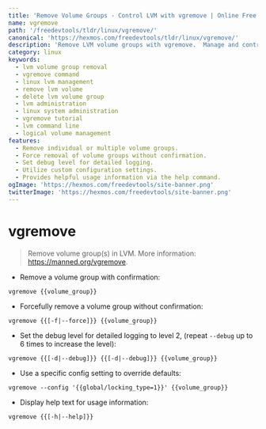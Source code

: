 ```yaml
---
title: 'Remove Volume Groups - Control LVM with vgremove | Online Free DevTools by Hexmos'
name: vgremove
path: '/freedevtools/tldr/linux/vgremove/'
canonical: 'https://hexmos.com/freedevtools/tldr/linux/vgremove/'
description: 'Remove LVM volume groups with vgremove.  Manage and control your logical volumes efficiently. Free online tool, no registration required.'
category: linux
keywords:
  - lvm volume group removal
  - vgremove command
  - linux lvm management
  - remove lvm volume
  - delete lvm volume group
  - lvm administration
  - linux system administration
  - vgremove tutorial
  - lvm command line
  - logical volume management
features:
  - Remove individual or multiple volume groups.
  - Force removal of volume groups without confirmation.
  - Set debug level for detailed logging.
  - Utilize custom configuration settings.
  - Provides helpful usage information via the help command.
ogImage: 'https://hexmos.com/freedevtools/site-banner.png'
twitterImage: 'https://hexmos.com/freedevtools/site-banner.png'
---
```


# vgremove

> Remove volume group(s) in LVM.
> More information: <https://manned.org/vgremove>.

- Remove a volume group with confirmation:

`vgremove {{volume_group}}`

- Forcefully remove a volume group without confirmation:

`vgremove {{[-f|--force]}} {{volume_group}}`

- Set the debug level for detailed logging to level 2, (repeat `--debug` up to 6 times to increase the level):

`vgremove {{[-d|--debug]}} {{[-d|--debug]}} {{volume_group}}`

- Use a specific config setting to override defaults:

`vgremove --config '{{global/locking_type=1}}' {{volume_group}}`

- Display help text for usage information:

`vgremove {{[-h|--help]}}`
